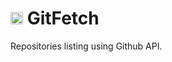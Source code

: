 # <img src="https://i.imgur.com/ECdH5mk.png" style="height: 20px; width: 20px;"> GitFetch
 Repositories listing using Github API.

